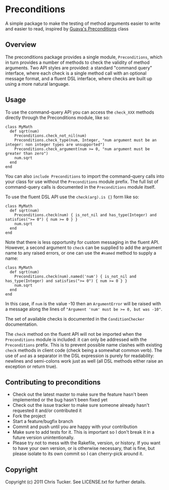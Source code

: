 # Preconditions #

A simple package to make the testing of method arguments easier to write and
easier to read, inspired by <a
href="http://guava-libraries.googlecode.com/svn-history/r13/trunk/javadoc/com/google/common/base/Preconditions.html">Guava's
Preconditions</a> class

## Overview ##

The preconditions package provides a single module, `Preconditions`, which in turn provides a number of methods to check
the validity of method arguments.  Two API styles are provided: a standard "command query" interface, where each check
is a single method call with an optional message format, and a fluent DSL interface, where checks are built up using
a more natural language.

## Usage ##

To use the command-query API you can access the `check_XXX` methods directly through the Preconditions module, like so:

    class MyMath
      def sqrt(num)
        Preconditions.check_not_nil(num)
        Preconditions.check_type(num, Integer, "num argument must be an integer: non integer types are unsupported")
        Preconditions.check_argument(num >= 0, "num argument must be greater than zero")
        num.sqrt
      end
    end

You can also `include Preconditions` to import the command-query calls into your class for use without the
`Preconditions` module prefix.  The full list of command-query calls is documented in the `Preconditions` module itself.

To use the fluent DSL API use the `check(arg).is {}` form like so:

    class MyMath
      def sqrt(num)
        Preconditions.check(num) { is_not_nil and has_type(Integer) and satisfies(">= 0") { num >= 0 } }
        num.sqrt
      end
    end

Note that there is less opportunity for custom messaging in the fluent API.  However, a second argument to `check` can
be supplied to add the argument name to any raised errors, or one can use the `#named` method to supply a name:

    class MyMath
      def sqrt(num)
        Preconditions.check(num).named('num') { is_not_nil and has_type(Integer) and satisfies(">= 0") { num >= 0 } }
        num.sqrt
      end
    end

In this case, if `num` is the value -10 then an `ArgumentError` will be raised with a message along the lines of
`"Argument 'num' must be >= 0, but was -10"`.

The set of available checks is documented in the `ConditionChecker` documentation.

The `check` method on the fluent API will not be imported when the `Preconditions` module is included: it can only be
addressed with the `Preconditions` prefix.  This is to prevent possible name clashes with existing `check` methods in
client code (check being a somewhat common verb).  The use of `and` as a separator in the DSL expression is purely
for readability: newlines and semi-colons work just as well (all DSL methods either raise an exception or return true).


## Contributing to preconditions ##
 
* Check out the latest master to make sure the feature hasn't been implemented
  or the bug hasn't been fixed yet
* Check out the issue tracker to make sure someone already hasn't requested it
  and/or contributed it
* Fork the project
* Start a feature/bugfix branch
* Commit and push until you are happy with your contribution
* Make sure to add tests for it. This is important so I don't break it in a
  future version unintentionally.
* Please try not to mess with the Rakefile, version, or history. If you want
  to have your own version, or is otherwise necessary, that is fine, but
  please isolate to its own commit so I can cherry-pick around it.

## Copyright ##

Copyright (c) 2011 Chris Tucker. See LICENSE.txt for further details.
